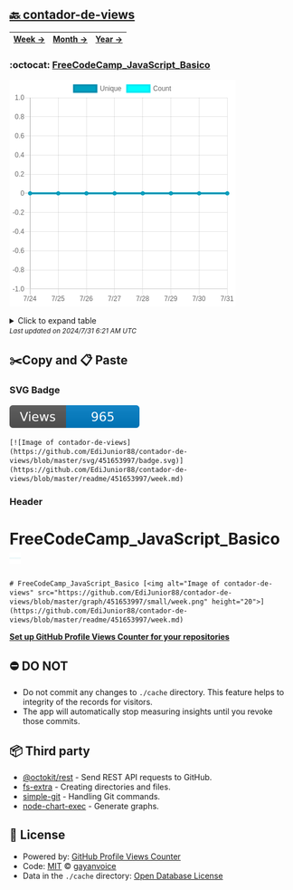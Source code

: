 ## [🔙 contador-de-views](https://github.com/EdiJunior88/contador-de-views)
| [**Week →**](https://github.com/EdiJunior88/contador-de-views/blob/master/readme/451653997/week.md) | [**Month →**](https://github.com/EdiJunior88/contador-de-views/blob/master/readme/451653997/month.md) | [**Year →**](https://github.com/EdiJunior88/contador-de-views/blob/master/readme/451653997/year.md) |
| ---- | ---- | ----- |
### :octocat: [FreeCodeCamp_JavaScript_Basico](https://github.com/EdiJunior88/FreeCodeCamp_JavaScript_Basico)
![Image of contador-de-views](https://github.com/EdiJunior88/contador-de-views/blob/master/graph/451653997/large/week.png)

<details>
	<summary>Click to expand table</summary>
	<h2>:calendar: Week Page Views Table</h2>
<table>
	<tr>
		<th>
			Last Updated
		</th>
		<th>
			Unique
		</th>
		<th>
			Count
		</th>
	</tr>
	<tr>
		<td>
			<code>2024/7/31</code>
		</td>
		<td>
			<code>0</code>
		</td>
		<td>
			<code>0</code>
		</td>
	</tr>
	<tr>
		<td>
			<code>2024/7/30</code>
		</td>
		<td>
			<code>0</code>
		</td>
		<td>
			<code>0</code>
		</td>
	</tr>
	<tr>
		<td>
			<code>2024/7/29</code>
		</td>
		<td>
			<code>0</code>
		</td>
		<td>
			<code>0</code>
		</td>
	</tr>
	<tr>
		<td>
			<code>2024/7/28</code>
		</td>
		<td>
			<code>0</code>
		</td>
		<td>
			<code>0</code>
		</td>
	</tr>
	<tr>
		<td>
			<code>2024/7/27</code>
		</td>
		<td>
			<code>0</code>
		</td>
		<td>
			<code>0</code>
		</td>
	</tr>
	<tr>
		<td>
			<code>2024/7/26</code>
		</td>
		<td>
			<code>0</code>
		</td>
		<td>
			<code>0</code>
		</td>
	</tr>
	<tr>
		<td>
			<code>2024/7/25</code>
		</td>
		<td>
			<code>0</code>
		</td>
		<td>
			<code>0</code>
		</td>
	</tr>
	<tr>
		<td>
			<code>2024/7/24</code>
		</td>
		<td>
			<code>0</code>
		</td>
		<td>
			<code>0</code>
		</td>
	</tr>
</table>

</details>
<small><i>Last updated on 2024/7/31 6:21 AM UTC</i></small>

## ✂️Copy and 📋 Paste
### SVG Badge
[![Image of contador-de-views](https://github.com/EdiJunior88/contador-de-views/blob/master/svg/451653997/badge.svg)](https://github.com/EdiJunior88/contador-de-views/blob/master/readme/451653997/week.md)
```readme
[![Image of contador-de-views](https://github.com/EdiJunior88/contador-de-views/blob/master/svg/451653997/badge.svg)](https://github.com/EdiJunior88/contador-de-views/blob/master/readme/451653997/week.md)
```
### Header
# FreeCodeCamp_JavaScript_Basico [<img alt="Image of contador-de-views" src="https://github.com/EdiJunior88/contador-de-views/blob/master/graph/451653997/small/week.png" height="20">](https://github.com/EdiJunior88/contador-de-views/blob/master/readme/451653997/week.md)
```readme
# FreeCodeCamp_JavaScript_Basico [<img alt="Image of contador-de-views" src="https://github.com/EdiJunior88/contador-de-views/blob/master/graph/451653997/small/week.png" height="20">](https://github.com/EdiJunior88/contador-de-views/blob/master/readme/451653997/week.md)
```
[**Set up GitHub Profile Views Counter for your repositories**](https://github.com/gayanvoice/github-profile-views-counter)
## ⛔ DO NOT
- Do not commit any changes to `./cache` directory. This feature helps to integrity of the records for visitors.
- The app will automatically stop measuring insights until you revoke those commits.
## 📦 Third party

- [@octokit/rest](https://www.npmjs.com/package/@octokit/rest) - Send REST API requests to GitHub.
- [fs-extra](https://www.npmjs.com/package/fs-extra) - Creating directories and files.
- [simple-git](https://www.npmjs.com/package/simple-git) - Handling Git commands.
- [node-chart-exec](https://www.npmjs.com/package/node-chart-exec) - Generate graphs.
## 📄 License
- Powered by: [GitHub Profile Views Counter](https://github.com/gayanvoice/github-profile-views-counter)
- Code: [MIT](./LICENSE) © [gayanvoice](https://github.com/gayanvoice/github-profile-views-counter)
- Data in the `./cache` directory: [Open Database License](https://opendatacommons.org/licenses/odbl/1-0/)